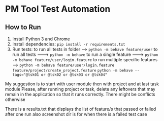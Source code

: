 # PM Tool Test Automation

## How to Run

1. Install Python 3 and Chrome
2. Install dependencies: `pip install -r requirements.txt`
3. Run tests: 
    to run all tests in folder --> `python -m behave feature/user` 
    to run all tests ---> `python -m behave`
    to run a single feature ---> `python -m behave feature/user/login.feature`
    to run multiple specific features --> `python -m behave feature/user/login.feature feature/project/create_project.feature` 
                                          `python -m behave --tags="@tsk01 or @tsk02 or @tsk03 or @tsk04"`


My suggestion is to start with user module then with project and at last task module
Please, after running project or task, delete any leftovers that may remain in the application so that it runs correctly. There might be conflicts otherwise

There is a results.txt that displays the list of feature/s that passed or failed after one run 
also screenshot dir is for when there is a failed test case 

